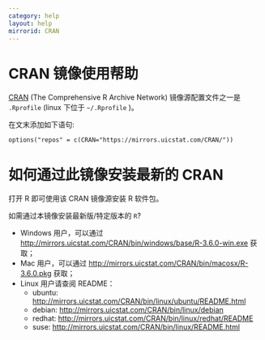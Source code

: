 ```yaml
---
category: help
layout: help
mirrorid: CRAN
---
```


CRAN 镜像使用帮助
===================

[CRAN](https://cran.r-project.org/) (The Comprehensive R Archive Network) 镜像源配置文件之一是 `.Rprofile` (linux 下位于 `~/.Rprofile` )。


在文末添加如下语句:

```
options("repos" = c(CRAN="https://mirrors.uicstat.com/CRAN/"))
```

如何通过此镜像安装最新的 CRAN 
===================

打开 R 即可使用该 CRAN 镜像源安装 R 软件包。

如需通过本镜像安装最新版/特定版本的 `R`?

* Windows 用户，可以通过 http://mirrors.uicstat.com/CRAN/bin/windows/base/R-3.6.0-win.exe 获取；
* Mac 用户，可以通过 http://mirrors.uicstat.com/CRAN/bin/macosx/R-3.6.0.pkg 获取；
* Linux 用户请查阅 README： 
    * ubuntu: http://mirrors.uicstat.com/CRAN/bin/linux/ubuntu/README.html
    * debian: http://mirrors.uicstat.com/CRAN/bin/linux/debian
    * redhat: http://mirrors.uicstat.com/CRAN/bin/linux/redhat/README
    * suse: http://mirrors.uicstat.com/CRAN/bin/linux/README.html

